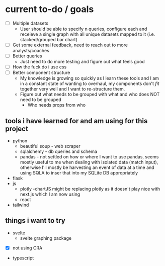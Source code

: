 # current to-do / goals
- [ ] Multiple datasets
	- User should be able to specify n queries, configure each and receieve a single graph with all unique datasets mapped to it (i.e. stacked/grouped bar chart)
- [ ] Get some external feedback, need to reach out to more analysts/coaches 
- [ ] Better queries 
	- Just need to do more testing and figure out what feels good 
- [ ] How the fuck do i use css
- [ ] Better component structure
	- My knowledge is growing so quickly as I learn these tools and I am in a constant state of wanting to overhaul, my components don't *fit* together very well and I want to re-structure them. 
	- Figure out what needs to be grouped with what and who does NOT need to be grouped 
		- Who needs props from who
	






## tools i have learned for and am using for this project

- python
	- beautiful soup - web scraper
	- sqlalchemy - db queries and schema
	- pandas - not settled on how or where I want to use pandas, seems mostly useful to me when dealing with isolated data (match input), otherwise I'll mostly be harvesting an event of data at a time and using SQLA to inser that into my SQLite DB appropriately 
- flask
- js
	- plotly
	-chartJS might be replacing plotly as it doesn't play nice with next.js which I am now using
	- react	
- tailwind


## things i want to try

- svelte
	- svelte graphing package 
- [x] not using CRA 
- typescript
